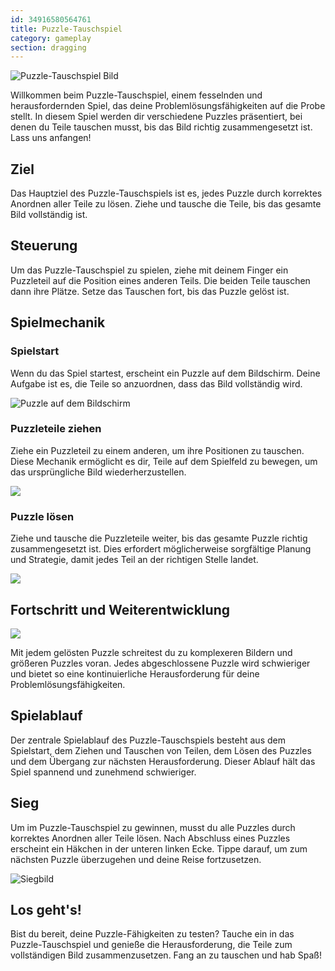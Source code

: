 ```yaml
---
id: 34916580564761
title: Puzzle-Tauschspiel
category: gameplay
section: dragging
---
```

![Puzzle-Tauschspiel Bild](https://help.studycat.com/hc/article_attachments/34916594979097)

Willkommen beim Puzzle-Tauschspiel, einem fesselnden und herausfordernden Spiel, das deine Problemlösungsfähigkeiten auf die Probe stellt. In diesem Spiel werden dir verschiedene Puzzles präsentiert, bei denen du Teile tauschen musst, bis das Bild richtig zusammengesetzt ist. Lass uns anfangen!

## Ziel

Das Hauptziel des Puzzle-Tauschspiels ist es, jedes Puzzle durch korrektes Anordnen aller Teile zu lösen. Ziehe und tausche die Teile, bis das gesamte Bild vollständig ist.

## Steuerung

Um das Puzzle-Tauschspiel zu spielen, ziehe mit deinem Finger ein Puzzleteil auf die Position eines anderen Teils. Die beiden Teile tauschen dann ihre Plätze. Setze das Tauschen fort, bis das Puzzle gelöst ist.

## Spielmechanik

### Spielstart

Wenn du das Spiel startest, erscheint ein Puzzle auf dem Bildschirm. Deine Aufgabe ist es, die Teile so anzuordnen, dass das Bild vollständig wird.

![Puzzle auf dem Bildschirm](https://help.studycat.com/hc/article_attachments/34916594979097)

### Puzzleteile ziehen

Ziehe ein Puzzleteil zu einem anderen, um ihre Positionen zu tauschen. Diese Mechanik ermöglicht es dir, Teile auf dem Spielfeld zu bewegen, um das ursprüngliche Bild wiederherzustellen.

![](https://help.studycat.com/hc/article_attachments/35085383360281)

### Puzzle lösen

Ziehe und tausche die Puzzleteile weiter, bis das gesamte Puzzle richtig zusammengesetzt ist. Dies erfordert möglicherweise sorgfältige Planung und Strategie, damit jedes Teil an der richtigen Stelle landet.

![](https://help.studycat.com/hc/article_attachments/35085383392153)

## Fortschritt und Weiterentwicklung

![](https://help.studycat.com/hc/article_attachments/35085383395993)

Mit jedem gelösten Puzzle schreitest du zu komplexeren Bildern und größeren Puzzles voran. Jedes abgeschlossene Puzzle wird schwieriger und bietet so eine kontinuierliche Herausforderung für deine Problemlösungsfähigkeiten.

## Spielablauf

Der zentrale Spielablauf des Puzzle-Tauschspiels besteht aus dem Spielstart, dem Ziehen und Tauschen von Teilen, dem Lösen des Puzzles und dem Übergang zur nächsten Herausforderung. Dieser Ablauf hält das Spiel spannend und zunehmend schwieriger.

## Sieg

Um im Puzzle-Tauschspiel zu gewinnen, musst du alle Puzzles durch korrektes Anordnen aller Teile lösen. Nach Abschluss eines Puzzles erscheint ein Häkchen in der unteren linken Ecke. Tippe darauf, um zum nächsten Puzzle überzugehen und deine Reise fortzusetzen.

![Siegbild](https://help.studycat.com/hc/article_attachments/34916594984473)

## Los geht's!

Bist du bereit, deine Puzzle-Fähigkeiten zu testen? Tauche ein in das Puzzle-Tauschspiel und genieße die Herausforderung, die Teile zum vollständigen Bild zusammenzusetzen. Fang an zu tauschen und hab Spaß!

